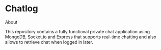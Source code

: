 # Chatlog

About

This repository contains a fully functional private chat application using MongoDB, Socket.io and Express that supports real-time chatting and also allows to retrieve chat when logged in later.
